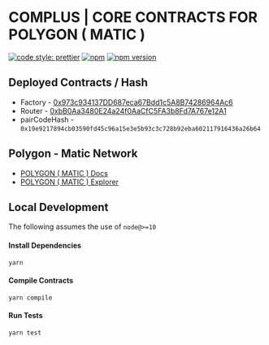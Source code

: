 # COMPLUS | CORE CONTRACTS FOR POLYGON ( MATIC )

[![code style: prettier](https://img.shields.io/badge/code_style-prettier-ff69b4.svg?style=flat-square)](https://github.com/prettier/prettier)
[![npm](https://img.shields.io/npm/v/@complus/v2-core-matic)](https://unpkg.com/@complus/v2-core-matic@latest/)
[![npm version](https://img.shields.io/npm/v/@complus/v2-core-matic/latest.svg)](https://www.npmjs.com/package/@complus/v2-core-matic/v/latest)

## Deployed Contracts / Hash

- Factory - [0x973c934137DD687eca67Bdd1c5A8B74286964Ac6](https://explorer-mainnet.maticvigil.com/address/0x973c934137DD687eca67Bdd1c5A8B74286964Ac6/contracts)
- Router - [0xbB0Aa3480E24a24f0AaCfC5FA3b8Fd7A767e12A1](https://explorer-mainnet.maticvigil.com/address/0xbB0Aa3480E24a24f0AaCfC5FA3b8Fd7A767e12A1/contracts)
- pairCodeHash - `0x19e9217894cb03590fd45c96a15e3e5b93c3c728b92eba602117916436a26b64`

## Polygon - Matic Network

- [POLYGON ( MATIC ) Docs](https://docs.matic.network)
- [POLYGON ( MATIC ) Explorer](https://explorer-mainnet.maticvigil.com/)

## Local Development

The following assumes the use of `node@>=10`

#### Install Dependencies

`yarn`

#### Compile Contracts

`yarn compile`

#### Run Tests

`yarn test`
